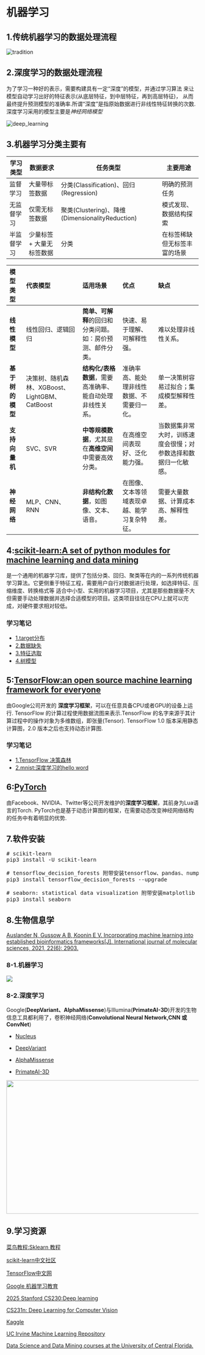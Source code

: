 # 机器学习

## 1.传统机器学习的数据处理流程

![tradition](./pic/tradition.png)

## 2.深度学习的数据处理流程

为了学习一种好的表示，需要构建具有一定“深度”的模型，并通过学习算法 来让模型自动学习出好的特征表示(从底层特征，到中层特征，再到高层特征)， 
从而最终提升预测模型的准确率.所谓“深度”是指原始数据进行非线性特征转换的次数.深度学习采用的模型主要是*神经网络模型*

![deep_learning](pic/deep_learning.png)

## 3.机器学习分类主要有

|学习类型| 	数据要求          | 	任务类型  |	主要用途|
|-------|----------------|--------|-|
|监督学习	| 大量带标签数据        | 	分类(Classification)、回归(Regression)	 |明确的预测任务|
|无监督学习	| 仅需无标签数据        | 	聚类(Clustering)、降维(DimensionalityReduction)|模式发现、数据结构探索|
|半监督学习	| 少量标签 + 大量无标签数据 | 	分类	   |在标签稀缺但无标签丰富的场景|

| 模型类型 | 代表模型 | 适用场景 | 优点 | 缺点 |
| :--- | :--- | :--- | :--- | :--- |
| **线性模型** | 线性回归、逻辑回归 | **简单、可解释**的回归和分类问题。如：房价预测、邮件分类。 | 快速、易于理解、可解释性强。 | 难以处理非线性关系。 |
| **基于树的模型** | 决策树、随机森林、XGBoost、LightGBM、CatBoost | **结构化/表格数据**，需要高准确率、能自动处理非线性关系。 | 准确率高、能处理非线性数据、不需要归一化。 | 单一决策树容易过拟合；集成模型解释性差。 |
| **支持向量机** | SVC、SVR | **中等规模数据**，尤其是在**高维空间**中需要高效分类。 | 在高维空间表现好、泛化能力强。 | 当数据集非常大时，训练速度会很慢；对参数选择和数据归一化敏感。 |
| **神经网络** | MLP、CNN、RNN | **非结构化数据**，如图像、文本、语音。 | 在图像、文本等领域表现卓越、能学习复杂特征。 | 需要大量数据、计算成本高、解释性差。 |


## 4:[scikit-learn:A set of python modules for machine learning and data mining](https://scikit-learn.org/stable/)
是一个通用的机器学习库，提供了包括分类、回归、聚类等在内的一系列传统机器学习算法。它更侧重于特征工程，需要用户自行对数据进行处理，如选择特征、压缩维度、转换格式等
适合中小型、实用的机器学习项目，尤其是那些数据量不大但需要手动处理数据并选择合适模型的项目。这类项目往往在CPU上就可以完成，对硬件要求相对较低。

### 学习笔记

- [1.target分布](demo_project/4-1.target_distribution.ipynb)<br>
- [2.数据缺失](demo_project/4-2.NA.ipynb)<br>
- [3.特征选取](demo_project/4-3.Feature_Selection.ipynb)<br>
- [4.树模型](demo_project/4-4.Tree-based-Algorithms.ipynb)

## 5:[TensorFlow:an open source machine learning framework for everyone](https://www.tensorflow.org/?hl=zh-cn)
由Google公司开发的 **深度学习框架**，可以在任意具备CPU或者GPU的设备上运行.
TensorFlow 的计算过程使用数据流图来表示.TensorFlow 的名字来源于其计算过程中的操作对象为多维数组，即张量(Tensor).
TensorFlow 1.0 版本采用静态计算图，2.0 版本之后也支持动态计算图.

### 学习笔记

- [1.TensorFlow 决策森林](demo_project/5-1.tensorflow_decision_forests.ipynb)
- [2.mnist:深度学习的hello word](demo_project/5-2.mnist.ipynb)

## 6:[PyTorch](https://pytorch.ac.cn)
由Facebook、NVIDIA、Twitter等公司开发维护的**深度学习框架**，其前身为Lua语言的Torch.
PyTorch也是基于动态计算图的框架，在需要动态改变神经网络结构的任务中有着明显的优势.

## 7.软件安装
<pre>
# scikit-learn
pip3 install -U scikit-learn

# tensorflow_decision_forests 附带安装tensorflow、pandas、numpy
pip3 install tensorflow_decision_forests --upgrade

# seaborn: statistical data visualization 附带安装matplotlib
pip3 install seaborn
</pre>

## 8.生物信息学

[Auslander N, Gussow A B, Koonin E V. Incorporating machine learning into established bioinformatics frameworks[J]. International journal of molecular sciences, 2021, 22(6): 2903.](https://www.mdpi.com/1422-0067/22/6/2903)

### 8-1.机器学习

<img src="./pic/ML_bioinformatics.png">

### 8-2.深度学习

Google(**DeepVariant、AlphaMissense**)与Illumina(**PrimateAI-3D**)开发的生物信息工具都利用了，卷积神经网络(**Convolutional Neural Network,CNN 或 ConvNet**)

- [Nucleus](./NGS/Nucleus/README.md)

- [DeepVariant](./NGS/DeepVariant/README.md)

- [AlphaMissense](./NGS/AlphaMissense/README.md)

- [PrimateAI-3D](./NGS/PrimateAI-3D/README.md)

<img src="./pic/Deep_learning_bioinformatics.png" height=350 width=700>

## 9.学习资源

[菜鸟教程:Sklearn 教程](https://www.runoob.com/sklearn/sklearn-tutorial.html)

[scikit-learn中文社区](https://scikit-learn.org.cn)

[TensorFlow中文网](https://www.tensorflow.org/?hl=zh-cn)

[Google 机器学习教育](https://developers.google.com/machine-learning?hl=zh-cn)

[2025 Stanford CS230:Deep learning](https://cs230.stanford.edu/syllabus/)

[CS231n: Deep Learning for Computer Vision](https://cs231n.github.io)

[Kaggle](https://www.kaggle.com)

[UC Irvine Machine Learning Repository](https://archive.ics.uci.edu)

[Data Science and Data Mining courses at the University of Central Florida.](https://stars.library.ucf.edu/data-science-mining/)
